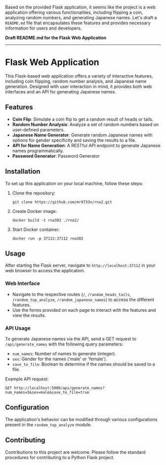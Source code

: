 Based on the provided Flask application, it seems like the project is a web application offering various functionalities, including flipping a coin, analyzing random numbers, and generating Japanese names. Let's draft a `README.md` file that encapsulates these features and provides necessary information for users and developers.

**Draft README.md for the Flask Web Application**

---

# Flask Web Application

This Flask-based web application offers a variety of interactive features, including coin flipping, random number analysis, and Japanese name generation. Designed with user interaction in mind, it provides both web interfaces and an API for generating Japanese names.

## Features

- **Coin Flip**: Simulate a coin flip to get a random result of heads or tails.
- **Random Number Analysis**: Analyze a set of random numbers based on user-defined parameters.
- **Japanese Name Generator**: Generate random Japanese names with options for gender specificity and saving the results to a file.
- **API for Name Generation**: A RESTful API endpoint to generate Japanese names programmatically.
- **Password Generator**: Password Generator

## Installation

To set up this application on your local machine, follow these steps:

1. Clone the repository:
   ```
   git clone https://github.com/mr9733n/rna2.git
   ```
2. Create Docker image:
   ```
   docker build -t rna302 ./rna2/
   ```
3. Start Docker container:
   ```
   docker run -p 37112:37112 rna302
   ```

## Usage

After starting the Flask server, navigate to `http://localhost:37112` in your web browser to access the application.

### Web Interface

- Navigate to the respective routes (`/`, `/random_heads_tails`, `/random_top_analyze`, `/random_japanese_names`) to access the different features.
- Use the forms provided on each page to interact with the features and view the results.

### API Usage

To generate Japanese names via the API, send a GET request to `/api/generate_names` with the following query parameters:

- `num_names`: Number of names to generate (integer).
- `sex`: Gender for the names ('male' or 'female').
- `save_to_file`: Boolean to determine if the names should be saved to a file.

Example API request:
```
GET http://localhost:5000/api/generate_names?num_names=5&sex=male&save_to_file=true
```

## Configuration

The application's behavior can be modified through various configurations present in the `random_top_analyze` module.

## Contributing

Contributions to this project are welcome. Please follow the standard procedures for contributing to a Python Flask project.



